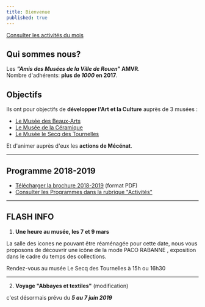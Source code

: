 ```yaml
---
title: Bienvenue
published: true
---
```


<p><a href="/pages/activites-du-mois.html" class="bouton">Consulter les activités du mois</a></p>  

## Qui sommes nous?

Les **_"Amis des Musées de la Ville de Rouen"_ AMVR**.  
Nombre d'adhérents: **plus de _1000_ en 2017**.

## Objectifs

Ils ont pour objectifs de **développer l'Art et la Culture** auprès de 3 musées :
- [Le Musée des Beaux-Arts](http://mbarouen.fr/fr)
- [Le Musée de la Céramique](http://museedelaceramique.fr/fr)
- [Le Musée le Secq des Tournelles](http://museelesecqdestournelles.fr/fr)

Et d'animer auprès d'eux les **actions de Mécénat**.

---

## Programme 2018-2019

- [Télécharger la brochure 2018-2019](/fichiers/adhesion-2018-2019.pdf) (format PDF)
- [Consulter les Programmes dans la rubrique "Activités"](/pages/activites.html)

---

## FLASH INFO  

1) **Une heure au musée, les 7 et 9 mars**

 
La salle des icones ne pouvant être réaménagée pour cette date,  nous vous proposons de découvrir une icône de la mode  PACO RABANNE , exposition dans le cadre du temps des collections.

Rendez-vous au musée Le Secq des Tournelles à 15h ou 16h30
 
---
2) **Voyage "Abbayes et textiles"** (modification) 

c'est désormais prévu du **_5 au 7 juin 2019_**
